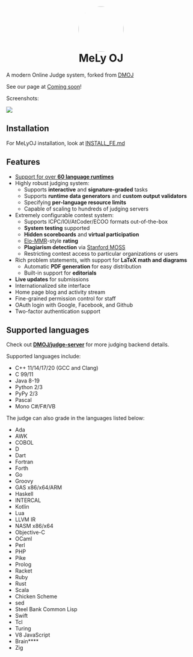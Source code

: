 <h1 align="center">
  <img src="https://i.ibb.co/ncssRM5/437465171-412800521470932-8888283350696784784-n.jpg" width="120px" style="border-radius:50%">
  <br>
  MeLy OJ
</h1>

A modern Online Judge system, forked from [DMOJ](https://github.com/DMOJ/online-judge)

See our page at [Coming soon](https://codemely.dev)!

Screenshots:

<img src="https://i.imgur.com/iYidu9V.png">

## Installation

For MeLyOJ installation, look at [INSTALL_FE.md](https://github.com/mely-apps/melyoj/blob/develop/INSTALL_FE.md)

## Features

- [Support for over **60 language runtimes**](https://github.com/mely-apps/melyoj#supported-languages)
- Highly robust judging system:
  - Supports **interactive** and **signature-graded** tasks
  - Supports **runtime data generators** and **custom output validators**
  - Specifying **per-language resource limits**
  - Capable of scaling to hundreds of judging servers
- Extremely configurable contest system:
  - Supports ICPC/IOI/AtCoder/ECOO formats out-of-the-box
  - **System testing** supported
  - **Hidden scoreboards** and **virtual participation**
  - [Elo-MMR](https://arxiv.org/abs/2101.00400)-style **rating**
  - **Plagiarism detection** via [Stanford MOSS](https://theory.stanford.edu/~aiken/moss/)
  - Restricting contest access to particular organizations or users
- Rich problem statements, with support for **LaTeX math and diagrams**
  - Automatic **PDF generation** for easy distribution
  - Built-in support for **editorials**
- **Live updates** for submissions
- Internationalized site interface
- Home page blog and activity stream
- Fine-grained permission control for staff
- OAuth login with Google, Facebook, and Github
- Two-factor authentication support

## Supported languages

Check out [**DMOJ/judge-server**](https://github.com/DMOJ/judge-server) for more judging backend details.

Supported languages include:

- C++ 11/14/17/20 (GCC and Clang)
- C 99/11
- Java 8-19
- Python 2/3
- PyPy 2/3
- Pascal
- Mono C#/F#/VB

The judge can also grade in the languages listed below:

- Ada
- AWK
- COBOL
- D
- Dart
- Fortran
- Forth
- Go
- Groovy
- GAS x86/x64/ARM
- Haskell
- INTERCAL
- Kotlin
- Lua
- LLVM IR
- NASM x86/x64
- Objective-C
- OCaml
- Perl
- PHP
- Pike
- Prolog
- Racket
- Ruby
- Rust
- Scala
- Chicken Scheme
- sed
- Steel Bank Common Lisp
- Swift
- Tcl
- Turing
- V8 JavaScript
- Brain\*\*\*\*
- Zig
